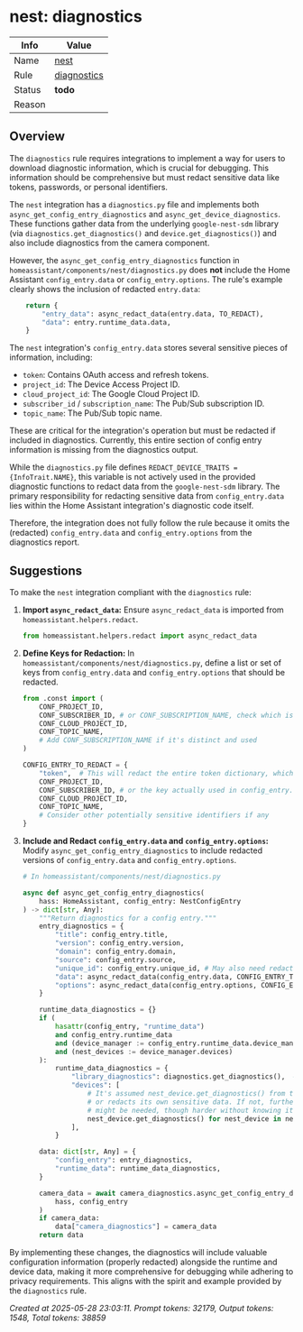 # nest: diagnostics

| Info   | Value                                                                    |
|--------|--------------------------------------------------------------------------|
| Name   | [nest](https://www.home-assistant.io/integrations/nest/) |
| Rule   | [diagnostics](https://developers.home-assistant.io/docs/core/integration-quality-scale/rules/diagnostics)                                                     |
| Status | **todo**                                       |
| Reason |                                                                          |

## Overview

The `diagnostics` rule requires integrations to implement a way for users to download diagnostic information, which is crucial for debugging. This information should be comprehensive but must redact sensitive data like tokens, passwords, or personal identifiers.

The `nest` integration has a `diagnostics.py` file and implements both `async_get_config_entry_diagnostics` and `async_get_device_diagnostics`. These functions gather data from the underlying `google-nest-sdm` library (via `diagnostics.get_diagnostics()` and `device.get_diagnostics()`) and also include diagnostics from the camera component.

However, the `async_get_config_entry_diagnostics` function in `homeassistant/components/nest/diagnostics.py` does **not** include the Home Assistant `config_entry.data` or `config_entry.options`. The rule's example clearly shows the inclusion of redacted `entry.data`:
```python
    return {
        "entry_data": async_redact_data(entry.data, TO_REDACT),
        "data": entry.runtime_data.data,
    }
```
The `nest` integration's `config_entry.data` stores several sensitive pieces of information, including:
*   `token`: Contains OAuth access and refresh tokens.
*   `project_id`: The Device Access Project ID.
*   `cloud_project_id`: The Google Cloud Project ID.
*   `subscriber_id` / `subscription_name`: The Pub/Sub subscription ID.
*   `topic_name`: The Pub/Sub topic name.

These are critical for the integration's operation but must be redacted if included in diagnostics. Currently, this entire section of config entry information is missing from the diagnostics output.

While the `diagnostics.py` file defines `REDACT_DEVICE_TRAITS = {InfoTrait.NAME}`, this variable is not actively used in the provided diagnostic functions to redact data from the `google-nest-sdm` library. The primary responsibility for redacting sensitive data from `config_entry.data` lies within the Home Assistant integration's diagnostic code itself.

Therefore, the integration does not fully follow the rule because it omits the (redacted) `config_entry.data` and `config_entry.options` from the diagnostics report.

## Suggestions

To make the `nest` integration compliant with the `diagnostics` rule:

1.  **Import `async_redact_data`:**
    Ensure `async_redact_data` is imported from `homeassistant.helpers.redact`.
    ```python
    from homeassistant.helpers.redact import async_redact_data
    ```

2.  **Define Keys for Redaction:**
    In `homeassistant/components/nest/diagnostics.py`, define a list or set of keys from `config_entry.data` and `config_entry.options` that should be redacted.
    ```python
    from .const import (
        CONF_PROJECT_ID,
        CONF_SUBSCRIBER_ID, # or CONF_SUBSCRIPTION_NAME, check which is in entry.data
        CONF_CLOUD_PROJECT_ID,
        CONF_TOPIC_NAME,
        # Add CONF_SUBSCRIPTION_NAME if it's distinct and used
    )

    CONFIG_ENTRY_TO_REDACT = {
        "token",  # This will redact the entire token dictionary, which is good.
        CONF_PROJECT_ID,
        CONF_SUBSCRIBER_ID, # or the key actually used in config_entry.data
        CONF_CLOUD_PROJECT_ID,
        CONF_TOPIC_NAME,
        # Consider other potentially sensitive identifiers if any
    }
    ```

3.  **Include and Redact `config_entry.data` and `config_entry.options`:**
    Modify `async_get_config_entry_diagnostics` to include redacted versions of `config_entry.data` and `config_entry.options`.

    ```python
    # In homeassistant/components/nest/diagnostics.py

    async def async_get_config_entry_diagnostics(
        hass: HomeAssistant, config_entry: NestConfigEntry
    ) -> dict[str, Any]:
        """Return diagnostics for a config entry."""
        entry_diagnostics = {
            "title": config_entry.title,
            "version": config_entry.version,
            "domain": config_entry.domain,
            "source": config_entry.source,
            "unique_id": config_entry.unique_id, # May also need redaction if sensitive
            "data": async_redact_data(config_entry.data, CONFIG_ENTRY_TO_REDACT),
            "options": async_redact_data(config_entry.options, CONFIG_ENTRY_TO_REDACT),
        }

        runtime_data_diagnostics = {}
        if (
            hasattr(config_entry, "runtime_data")
            and config_entry.runtime_data
            and (device_manager := config_entry.runtime_data.device_manager)
            and (nest_devices := device_manager.devices)
        ):
            runtime_data_diagnostics = {
                "library_diagnostics": diagnostics.get_diagnostics(),  # From google_nest_sdm
                "devices": [
                    # It's assumed nest_device.get_diagnostics() from the library is safe
                    # or redacts its own sensitive data. If not, further redaction here
                    # might be needed, though harder without knowing its structure.
                    nest_device.get_diagnostics() for nest_device in nest_devices.values()
                ],
            }

        data: dict[str, Any] = {
            "config_entry": entry_diagnostics,
            "runtime_data": runtime_data_diagnostics,
        }

        camera_data = await camera_diagnostics.async_get_config_entry_diagnostics(
            hass, config_entry
        )
        if camera_data:
            data["camera_diagnostics"] = camera_data
        return data
    ```

By implementing these changes, the diagnostics will include valuable configuration information (properly redacted) alongside the runtime and device data, making it more comprehensive for debugging while adhering to privacy requirements. This aligns with the spirit and example provided by the `diagnostics` rule.

_Created at 2025-05-28 23:03:11. Prompt tokens: 32179, Output tokens: 1548, Total tokens: 38859_

